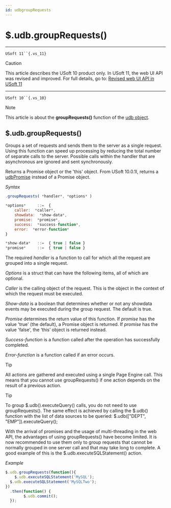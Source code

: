 ```yaml
---
id: udbgroupRequests
---
```


# $.udb.groupRequests()



----

`USoft 11``{.vs_11}`

> [!CAUTION]
> This article describes the USoft 10 product only.
> In USoft 11, the web UI API was revised and improved. For full details, go to:
> [Revised web UI API in USoft 11](/docs/Web%20and%20app%20UIs/UDB%20udb/Revised%20web%20UI%20API%20in%20USoft%2011.md)

----

`USoft 10``{.vs_10}`

> [!NOTE]
> This article is about the **groupRequests()** function of the [udb object](/docs/Web%20and%20app%20UIs/UDB%20udb).

## **$.udb.groupRequests()**

Groups a set of requests and sends them to the server as a single request. Using this function can speed up processing by reducing the total number of separate calls to the server. Possible calls within the handler that are asynchronous are ignored and sent synchronously.

Returns a Promise object or the 'this' object. From USoft 10.0.1I, returns a [udbPromise](/docs/Web%20and%20app%20UIs/JavaScript/Promises%20for%20asynchronous%20Javascript.md) instead of a Promise object.

*Syntax*

```js
.groupRequests( *handler*, *options* )

*options*     ::=  {
    caller:  *caller*,
    showdata:  *show-data*,
    promise:  *promise*,
    success:  *success-function*,
    error:  *error-function*
}

*show-data*   ::=  { true | false }
*promise*     ::=  { true | false }
```

The required *handler* is a function to call for which all the request are grouped into a single request.

*Options* is a struct that can have the following items, all of which are optional.

*Caller* is the calling object of the request. This is the object in the context of which the request must be executed.

*Show-data* is a boolean that determines whether or not any showdata events may be executed during the group request. The default is true.   

*Promise* determines the return value of this function. If *promise* has the value 'true' (the default), a Promise object is returned. If *promise* has the value 'false', the ‘this’ object is returned instead.

*Success-function* is a function called after the operation has successfully completed.

*Error-function* is a function called if an error occurs.

> [!TIP]
> All actions are gathered and executed using a single Page Engine call. This means that you cannot use groupRequests() if one action depends on the result of a previous action.

> [!TIP]
> To group $.udb().executeQuery() calls, you do not need to use groupRequests(). The same effect is achieved by calling the $.udb() function with the list of data sources to be queried:
$.udb(["DEPT", "EMP"]).executeQuery();

With the arrival of promises and the usage of multi-threading in the web API, the advantages of using groupRequests() have become limited. It is now recommended to use them only to group requests that cannot be normally grouped in one server call and that may take long to complete. A good example of this is the $.udb.executeSQLStatement() action.

*Example*

```js
$.udb.groupRequests(function(){
    $.udb.executeSQLStatement('MySQL');
  $.udb.executeSQLStatement('MySQLTwo');
})
  .then(function() {
        $.udb.commit();
  });
```

 